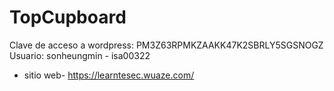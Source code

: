 # TopCupboard
Clave de acceso a wordpress: PM3Z63RPMKZAAKK47K2SBRLY5SGSNOGZ 
Usuario: sonheungmin - isa00322
- sitio web- https://learntesec.wuaze.com/ 
